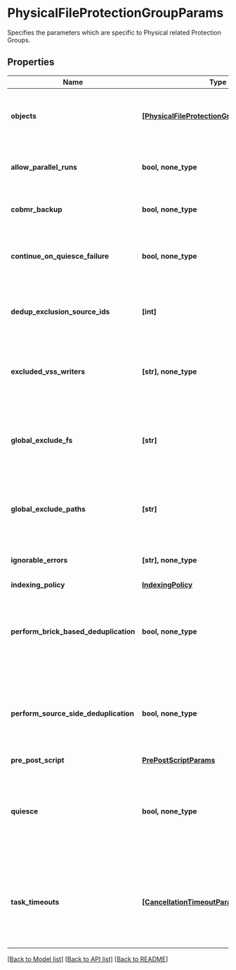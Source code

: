 # PhysicalFileProtectionGroupParams

Specifies the parameters which are specific to Physical related Protection Groups.

## Properties
Name | Type | Description | Notes
------------ | ------------- | ------------- | -------------
**objects** | [**[PhysicalFileProtectionGroupObjectParams]**](PhysicalFileProtectionGroupObjectParams.md) | Specifies the list of objects protected by this Protection Group. | 
**allow_parallel_runs** | **bool, none_type** | Specifies whether or not this job can have parallel runs. | [optional] 
**cobmr_backup** | **bool, none_type** | Specifies whether to take CoBMR backup. | [optional] 
**continue_on_quiesce_failure** | **bool, none_type** | Specifies whether to continue backing up on quiesce failure. | [optional] 
**dedup_exclusion_source_ids** | **[int]** | Specifies ids of sources for which deduplication has to be disabled. | [optional] 
**excluded_vss_writers** | **[str], none_type** | Specifies writer names which should be excluded from physical file based backups. | [optional] 
**global_exclude_fs** | **[str]** | Specifies global exclude filesystems which are applied to all sources in a job. | [optional] 
**global_exclude_paths** | **[str]** | Specifies global exclude filters which are applied to all sources in a job. | [optional] 
**ignorable_errors** | **[str], none_type** | Specifies the Errors to be ignored in error db. | [optional] 
**indexing_policy** | [**IndexingPolicy**](IndexingPolicy.md) |  | [optional] 
**perform_brick_based_deduplication** | **bool, none_type** | Specifies whether or not to perform brick based deduplication on this Protection Group. | [optional] 
**perform_source_side_deduplication** | **bool, none_type** | Specifies whether or not to perform source side deduplication on this Protection Group. | [optional] 
**pre_post_script** | [**PrePostScriptParams**](PrePostScriptParams.md) |  | [optional] 
**quiesce** | **bool, none_type** | Specifies Whether to take app-consistent snapshots by quiescing apps and the filesystem before taking a backup. | [optional] 
**task_timeouts** | [**[CancellationTimeoutParams], none_type**](CancellationTimeoutParams.md) | Specifies the timeouts for all the objects inside this Protection Group, for both full and incremental backups. | [optional] 

[[Back to Model list]](../README.md#documentation-for-models) [[Back to API list]](../README.md#documentation-for-api-endpoints) [[Back to README]](../README.md)


